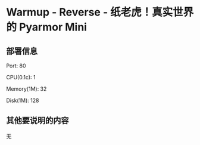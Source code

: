 # Warmup - Reverse - 纸老虎！真实世界的 Pyarmor Mini

## 部署信息

Port: 80

CPU(0.1c): 1

Memory(1M): 32

Disk(1M): 128

## 其他要说明的内容

无
